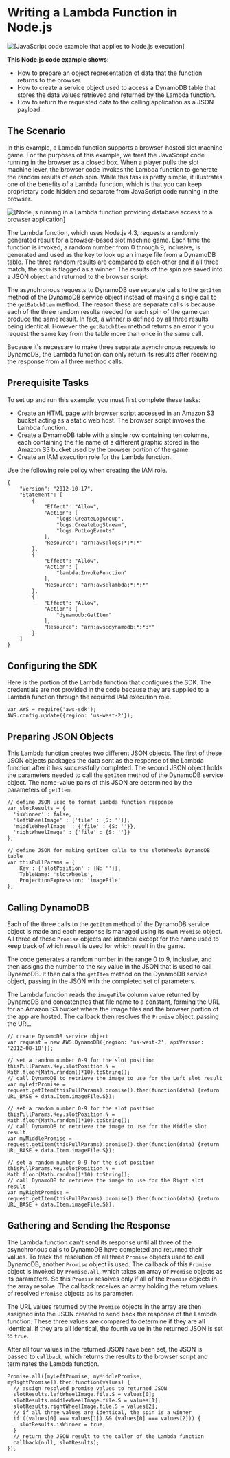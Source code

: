 # Writing a Lambda Function in Node\.js<a name="nodejs-write-lambda-function-example"></a>

![\[JavaScript code example that applies to Node.js execution\]](http://docs.aws.amazon.com/sdk-for-javascript/v2/developer-guide/images/nodeicon.png)

**This Node\.js code example shows:**
+ How to prepare an object representation of data that the function returns to the browser\.
+ How to create a service object used to access a DynamoDB table that stores the data values retrieved and returned by the Lambda function\.
+ How to return the requested data to the calling application as a JSON payload\.

## The Scenario<a name="w3ab1c22c25c15b9"></a>

In this example, a Lambda function supports a browser\-hosted slot machine game\. For the purposes of this example, we treat the JavaScript code running in the browser as a closed box\. When a player pulls the slot machine lever, the browser code invokes the Lambda function to generate the random results of each spin\. While this task is pretty simple, it illustrates one of the benefits of a Lambda function, which is that you can keep proprietary code hidden and separate from JavaScript code running in the browser\.

![\[Node.js running in a Lambda function providing database access to a browser application\]](http://docs.aws.amazon.com/sdk-for-javascript/v2/developer-guide/images/nodejs-lambda-function.png)

The Lambda function, which uses Node\.js 4\.3, requests a randomly generated result for a browser\-based slot machine game\. Each time the function is invoked, a random number from 0 through 9, inclusive, is generated and used as the key to look up an image file from a DynamoDB table\. The three random results are compared to each other and if all three match, the spin is flagged as a winner\. The results of the spin are saved into a JSON object and returned to the browser script\.

The asynchronous requests to DynamoDB use separate calls to the `getItem` method of the DynamoDB service object instead of making a single call to the `getBatchItem` method\. The reason these are separate calls is because each of the three random results needed for each spin of the game can produce the same result\. In fact, a winner is defined by all three results being identical\. However the `getBatchItem` method returns an error if you request the same key from the table more than once in the same call\.

Because it's necessary to make three separate asynchronous requests to DynamoDB, the Lambda function can only return its results after receiving the response from all three method calls\.

## Prerequisite Tasks<a name="w3ab1c22c25c15c11"></a>

To set up and run this example, you must first complete these tasks:
+ Create an HTML page with browser script accessed in an Amazon S3 bucket acting as a static web host\. The browser script invokes the Lambda function\.
+ Create a DynamoDB table with a single row containing ten columns, each containing the file name of a different graphic stored in the Amazon S3 bucket used by the browser portion of the game\.
+ Create an IAM execution role for the Lambda function\.\.

Use the following role policy when creating the IAM role\.

```
{
    "Version": "2012-10-17",
    "Statement": [
        {
            "Effect": "Allow",
            "Action": [
                "logs:CreateLogGroup",
                "logs:CreateLogStream",
                "logs:PutLogEvents"
            ],
            "Resource": "arn:aws:logs:*:*:*"
        },
        {
            "Effect": "Allow",
            "Action": [
                "lambda:InvokeFunction"
            ],
            "Resource": "arn:aws:lambda:*:*:*"
        },
        {
            "Effect": "Allow",
            "Action": [
                "dynamodb:GetItem"
            ],
            "Resource": "arn:aws:dynamodb:*:*:*"
        }
    ]
}
```

## Configuring the SDK<a name="w3ab1c22c25c15c13"></a>

Here is the portion of the Lambda function that configures the SDK\. The credentials are not provided in the code because they are supplied to a Lambda function through the required IAM execution role\.

```
var AWS = require('aws-sdk');
AWS.config.update({region: 'us-west-2'});
```

## Preparing JSON Objects<a name="w3ab1c22c25c15c15"></a>

This Lambda function creates two different JSON objects\. The first of these JSON objects packages the data sent as the response of the Lambda function after it has successfully completed\. The second JSON object holds the parameters needed to call the `getItem` method of the DynamoDB service object\. The name\-value pairs of this JSON are determined by the parameters of `getItem`\.

```
// define JSON used to format Lambda function response
var slotResults = {
  'isWinner' : false,
  'leftWheelImage' : {'file' : {S: ''}},
  'middleWheelImage' : {'file' : {S: ''}},
  'rightWheelImage' : {'file' : {S: ''}}
};

// define JSON for making getItem calls to the slotWheels DynamoDB table	
var thisPullParams = {
    Key : {'slotPosition' : {N: ''}},
    TableName: 'slotWheels',
    ProjectionExpression: 'imageFile'
};
```

## Calling DynamoDB<a name="w3ab1c22c25c15c17"></a>

Each of the three calls to the `getItem` method of the DynamoDB service object is made and each response is managed using its own `Promise` object\. All three of these `Promise` objects are identical except for the name used to keep track of which result is used for which result in the game\.

The code generates a random number in the range 0 to 9, inclusive, and then assigns the number to the `Key` value in the JSON that is used to call DynamoDB\. It then calls the `getItem` method on the DynamoDB service object, passing in the JSON with the completed set of parameters\.

The Lambda function reads the `imageFile` column value returned by DynamoDB and concatenates that file name to a constant, forming the URL for an Amazon S3 bucket where the image files and the browser portion of the app are hosted\. The callback then resolves the `Promise` object, passing the URL\.

```
// create DynamoDB service object
var request = new AWS.DynamoDB({region: 'us-west-2', apiVersion: '2012-08-10'});

// set a random number 0-9 for the slot position
thisPullParams.Key.slotPosition.N = Math.floor(Math.random()*10).toString();
// call DynamoDB to retrieve the image to use for the Left slot result
var myLeftPromise = request.getItem(thisPullParams).promise().then(function(data) {return URL_BASE + data.Item.imageFile.S});

// set a random number 0-9 for the slot position
thisPullParams.Key.slotPosition.N = Math.floor(Math.random()*10).toString();
// call DynamoDB to retrieve the image to use for the Middle slot result
var myMiddlePromise = request.getItem(thisPullParams).promise().then(function(data) {return URL_BASE + data.Item.imageFile.S});

// set a random number 0-9 for the slot position
thisPullParams.Key.slotPosition.N = Math.floor(Math.random()*10).toString();
// call DynamoDB to retrieve the image to use for the Right slot result
var myRightPromise = request.getItem(thisPullParams).promise().then(function(data) {return URL_BASE + data.Item.imageFile.S});
```

## Gathering and Sending the Response<a name="w3ab1c22c25c15c19"></a>

The Lambda function can't send its response until all three of the asynchronous calls to DynamoDB have completed and returned their values\. To track the resolution of all three `Promise` objects used to call DynamoDB, another `Promise` object is used\. The callback of this `Promise` object is invoked by `Promise.all`, which takes an array of `Promise` objects as its parameters\. So this `Promise` resolves only if all of the `Promise` objects in the array resolve\. The callback receives an array holding the return values of resolved `Promise` objects as its parameter\.

The URL values returned by the `Promise` objects in the array are then assigned into the JSON created to send back the response of the Lambda function\. These three values are compared to determine if they are all identical\. If they are all identical, the fourth value in the returned JSON is set to `true`\.

After all four values in the returned JSON have been set, the JSON is passed to `callback`, which returns the results to the browser script and terminates the Lambda function\.

```
Promise.all([myLeftPromise, myMiddlePromise, myRightPromise]).then(function(values) {
  // assign resolved promise values to returned JSON
  slotResults.leftWheelImage.file.S = values[0];
  slotResults.middleWheelImage.file.S = values[1];
  slotResults.rightWheelImage.file.S = values[2];
  // if all three values are identical, the spin is a winner
  if ((values[0] === values[1]) && (values[0] === values[2])) {
    slotResults.isWinner = true;            
  }
  // return the JSON result to the caller of the Lambda function
  callback(null, slotResults);
});
```